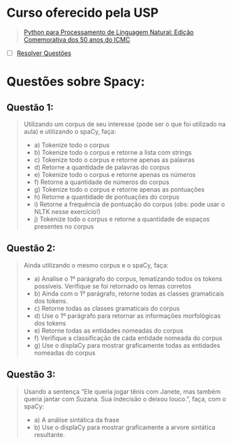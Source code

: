 # Curso oferecido pela USP

> [Python para Processamento de Linguagem Natural: Edição Comemorativa dos 50 anos do ICMC](https://cursosextensao.usp.br/course/view.php?id=2721)

* [ ] [Resolver Questões](https://github.com/Guimol/NLP-Projects/issues/1)

# Questões sobre Spacy:

## Questão 1:

> Utilizando um corpus de seu interesse (pode ser o que foi utilizado na aula) e utilizando o spaCy, faça:
> * a) Tokenize todo o corpus
> * b) Tokenize todo o corpus e retorne a lista com strings
> * c) Tokenize todo o corpus e retorne apenas as palavras
> * d) Retorne a quantidade de palavras do corpus
> * e) Tokenize todo o corpus e retorne apenas os números
> * f) Retorne a quantidade de números do corpus
> * g) Tokenize todo o corpus e retorne apenas as pontuações
> * h) Retorne a quantidade de pontuações do corpus
> * i) Retorne a frequência de pontuação do corpus (obs: pode usar o NLTK nesse exercício!)
> * j) Tokenize todo o corpus e retorne a quantidade de espaços presentes no corpus

## Questão 2: 

> Ainda utilizando o mesmo corpus e o spaCy, faça:
> * a) Analise o 1º parágrafo do corpus, lematizando todos os tokens possíveis. Verifique se foi retornado os lemas corretos
> * b) Ainda com o 1º parágrafo, retorne todas as classes gramaticais dos tokens.
> * c) Retorne todas as classes gramaticais do corpus
> * d) Use o 1º parágrafo para retornar as informações morfológicas dos tokens
> * e) Retorne todas as entidades nomeadas do corpus
> * f) Verifique a classificação de cada entidade nomeada do corpus
> * g) Use o displaCy para mostrar graficamente todas as entidades nomeadas do corpus

## Questão 3: 

> Usando a sentença “Ele queria jogar tênis com Janete, mas também queria jantar com Suzana. Sua indecisão o deixou louco.”, faça, com o spaCy:
> * a) A análise sintática da frase
> * b) Use o displaCy para mostrar graficamente a arvore sintática resultante.
